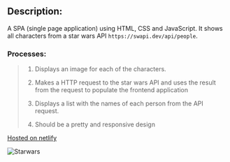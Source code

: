 ## Description:

A SPA (single page application) using HTML, CSS and JavaScript. It shows all characters from a star wars API `https://swapi.dev/api/people`. 

### Processes:

> 1. Displays an image for each of the characters.
>
> 2. Makes a HTTP request to the star wars API and uses the result from the request to populate the frontend application
>
> 3. Displays a list with the names of each person from the API request.
>
> 4. Should be a pretty and responsive design
>
 [Hosted  on netlify](clinton-starwars.netlify.app)

 ![Starwars](images/cardbg.gif)

